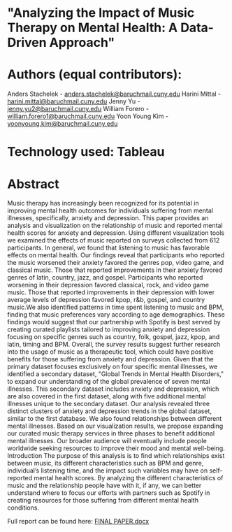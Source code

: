# "Analyzing the Impact of Music Therapy on Mental Health: A Data-Driven Approach"

# Authors (equal contributors):
Anders Stachelek - anders.stachelek@baruchmail.cuny.edu
Harini Mittal - harini.mittal@baruchmail.cuny.edu
Jenny Yu - jenny.yu2@baruchmail.cuny.edu
William Forero - william.forero1@baruchmail.cuny.edu
Yoon Young Kim - yoonyoung.kim@baruchmail.cuny.edu

# Technology used: Tableau

# Abstract

Music therapy has increasingly been recognized for its potential in improving mental health outcomes for individuals suffering from mental illnesses, specifically, anxiety and depression. This paper provides an analysis and visualization on the relationship of music and reported mental health scores for anxiety and depression. Using different visualization tools we examined the effects of music reported on surveys collected from 612 participants. In general, we found that listening to music has favorable effects on mental health. Our findings reveal that participants who reported the music worsened their anxiety favored the genres pop, video game, and classical music. Those that reported improvements in their anxiety favored genres of latin, country, jazz, and gospel. Participants who reported worsening in their depression favored classical, rock, and video game music. Those that reported improvements in their depression with lower average levels of depression favored kpop, r&b, gospel, and country music.We also identified patterns in time spent listening to music and BPM, finding that music preferences vary according to age demographics. These findings would suggest that our partnership with Spotify is best served by creating curated playlists tailored to improving anxiety and depression focusing on specific genres such as country, folk, gospel, jazz, kpop, and latin, timing and BPM. Overall, the survey results suggest further research into the usage of music as a therapeutic tool, which could have positive benefits for those suffering from anxiety and depression. Given that the primary dataset focuses exclusively on four specific mental illnesses, we identified a secondary dataset, "Global Trends in Mental Health Disorders," to expand our understanding of the global prevalence of seven mental illnesses. This secondary dataset includes anxiety and depression, which are also covered in the first dataset, along with five additional mental illnesses unique to the secondary dataset. Our analysis revealed three distinct clusters of anxiety and depression trends in the global dataset, similar to the first database. We also found relationships between different mental illnesses. Based on our visualization results, we propose expanding our curated music therapy services in three phases to benefit additional mental illnesses. Our broader audience will eventually include people worldwide seeking resources to improve their mood and mental well-being. Introduction The purpose of this analysis is to find which relationships exist between music, its different characteristics such as BPM and genre, individual’s listening time, and the impact such variables may have on self-reported mental health scores. By analyzing the different characteristics of music and the relationship people have with it, if any, we can better understand where to focus our efforts with partners such as Spotify in creating resources for those suffering from different mental health conditions. 

Full report can be found here:
[FINAL PAPER.docx](https://github.com/user-attachments/files/15904751/FINAL.PAPER.docx)
